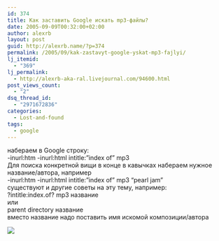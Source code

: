 ```yaml
---
id: 374
title: Как заставить Google искать mp3-файлы?
date: 2005-09-09T00:32:00+02:00
author: alexrb
layout: post
guid: http://alexrb.name/?p=374
permalink: /2005/09/kak-zastavyt-google-yskat-mp3-fajlyi/
lj_itemid:
  - "369"
lj_permalink:
  - http://alexrb-aka-ral.livejournal.com/94600.html
post_views_count:
  - "2"
dsq_thread_id:
  - "2971672836"
categories:
  - Lost-and-found
tags:
  - google
---
```

набераем в Google строку:  
-inurl:htm -inurl:html intitle:&#8221;index of&#8221; mp3  
Для поиска конкретной вищи в конце в кавычках набераем нужное название/автора, например  
-inurl:htm -inurl:html intitle:&#8221;index of&#8221; mp3 &#8220;pearl jam&#8221;  
существуют и другие советы на эту тему, например:  
?intitle:index.of? mp3 название  
или  
parent directory название  
вместо название надо поставить имя искомой композиции/автора

![](http://services.nexodyne.com/email/icon/wAVwOaR4UoQJkeHUsw%3D%3D/5YV.dRI%3D/R01haWw%3D/0/image.png)